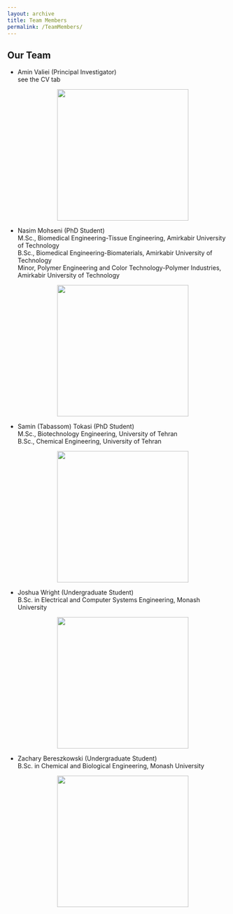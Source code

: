 ```yaml
---
layout: archive
title: Team Members
permalink: /TeamMembers/
---
```


## Our Team
- Amin Valiei (Principal Investigator)
  <br> see the CV tab
  <figure style="text-align: center;">
    <img src="{{ site.baseurl }}/images/Amin2.jpg" alt="" style="width:300px; height:auto;">
    <figcaption style="font-style: italic; font-size: 0.9em; color: #555;"></figcaption>
  </figure>
  
- Nasim Mohseni (PhD Student)
  <br> M.Sc., Biomedical Engineering-Tissue Engineering, Amirkabir University of Technology 
  <br> B.Sc., Biomedical Engineering-Biomaterials, Amirkabir University of Technology
  <br> Minor, Polymer Engineering and Color Technology-Polymer Industries, Amirkabir University of Technology

  <figure style="text-align: center;">
    <img src="{{ site.baseurl }}/images/researcher.jpg" alt="" style="width:300px; height:auto;">
    <figcaption style="font-style: italic; font-size: 0.9em; color: #555;"></figcaption>
  </figure>

- Samin (Tabassom) Tokasi (PhD Student)
  <br> M.Sc., Biotechnology Engineering, University of Tehran
  <br> B.Sc., Chemical Engineering, University of Tehran

  <figure style="text-align: center;">
    <img src="{{ site.baseurl }}/images/Samin.jpg" alt="" style="width:300px; height:auto;">
    <figcaption style="font-style: italic; font-size: 0.9em; color: #555;"></figcaption>
  </figure>

- Joshua Wright (Undergraduate Student)
  <br> B.Sc. in Electrical and Computer Systems Engineering, Monash University

  <figure style="text-align: center;">
    <img src="{{ site.baseurl }}/images/researcher.jpg" alt="" style="width:300px; height:auto;">
    <figcaption style="font-style: italic; font-size: 0.9em; color: #555;"></figcaption>
  </figure>
  
- Zachary Bereszkowski (Undergraduate Student)
  <br> B.Sc. in Chemical and Biological Engineering, Monash University

  <figure style="text-align: center;">
    <img src="{{ site.baseurl }}/images/researcher.jpg" alt="" style="width:300px; height:auto;">
    <figcaption style="font-style: italic; font-size: 0.9em; color: #555;"></figcaption>
  </figure>
